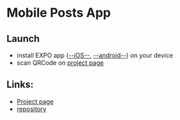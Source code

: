 # Mobile Posts App

## Launch

- install EXPO app ([--iOS--](https://apps.apple.com/us/app/expo-go/id982107779), [--android--](https://play.google.com/store/apps/details?id=host.exp.exponent&hl=ru&gl=US&pli=1)) on your device
- scan QRCode on [project page](https://expo.dev/@nicklemster/goit-reactnative?serviceType=classic&distribution=expo-go&release-channel=goit-reactnative)

## Links:

- [Project page](https://expo.dev/@nicklemster/goit-reactnative?serviceType=classic&distribution=expo-go&release-channel=goit-reactnative)
- [repository](https://github.com/NikolayLemehov/goit-hw-react-native)

